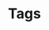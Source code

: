---
title: Tags
layout: tags
language: en
banner_img: /img/Banner5.webp
banner_mask_img: /img/Banner5_mask.webp
custom_css: /css/reflective-banner.css
---